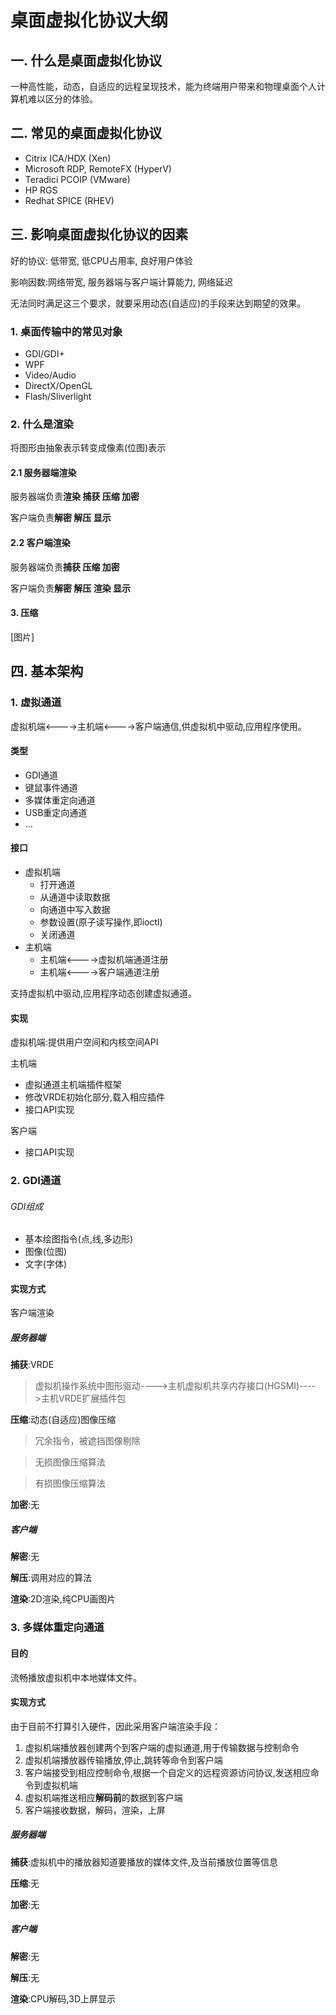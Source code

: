 桌面虚拟化协议大纲
=======

一. 什么是桌面虚拟化协议
----------

一种高性能，动态，自适应的远程呈现技术，能为终端用户带来和物理桌面个人计算机难以区分的体验。

二. 常见的桌面虚拟化协议
----------
- Citrix ICA/HDX (Xen)
- Microsoft RDP, RemoteFX (HyperV)
- Teradici PCOIP (VMware)
- HP RGS
- Redhat SPICE (RHEV)

三. 影响桌面虚拟化协议的因素
------------

好的协议: 低带宽, 低CPU占用率, 良好用户体验

影响因数:网络带宽, 服务器端与客户端计算能力, 网络延迟

无法同时满足这三个要求，就要采用动态(自适应)的手段来达到期望的效果。

### 1. 桌面传输中的常见对象

-   GDI/GDI+
-   WPF
-   Video/Audio
-   DirectX/OpenGL
-   Flash/Sliverlight

### 2. 什么是渲染

将图形由抽象表示转变成像素(位图)表示

#### 2.1 服务器端渲染

服务器端负责**渲染 捕获 压缩 加密**

客户端负责**解密 解压 显示**

#### 2.2 客户端渲染

服务器端负责**捕获 压缩 加密**

客户端负责**解密 解压 渲染 显示**

#### 3. 压缩

[图片]

四. 基本架构
----

### 1. 虚拟通道

虚拟机端<---->主机端<---->客户端通信,供虚拟机中驱动,应用程序使用。

#### 类型

-   GDI通道
-   键鼠事件通道
-   多媒体重定向通道
-   USB重定向通道
-   ...

#### 接口

-   虚拟机端
	-   打开通道
    -   从通道中读取数据
    -   向通道中写入数据
    -   参数设置(原子读写操作,即ioctl)
    -   关闭通道
-   主机端
    -   主机端<---->虚拟机端通道注册
    -   主机端<---->客户端通道注册

支持虚拟机中驱动,应用程序动态创建虚拟通道。

#### 实现

虚拟机端:提供用户空间和内核空间API

主机端

- 虚拟通道主机端插件框架
- 修改VRDE初始化部分,载入相应插件
- 接口API实现

客户端

- 接口API实现

### 2. GDI通道

###### GDI组成

- 基本绘图指令(点,线,多边形)
- 图像(位图)
- 文字(字体)

#### 实现方式

客户端渲染

##### 服务器端

**捕获**:VRDE

>   虚拟机操作系统中图形驱动----\>主机虚拟机共享内存接口(HGSMI)----\>主机VRDE扩展插件包

**压缩**:动态(自适应)图像压缩

>   冗余指令，被遮挡图像剔除

>   无损图像压缩算法

>   有损图像压缩算法

**加密**:无

##### 客户端

**解密**:无

**解压**:调用对应的算法

**渲染**:2D渲染,纯CPU画图片

### 3. 多媒体重定向通道

#### 目的

流畅播放虚拟机中本地媒体文件。

#### 实现方式

由于目前不打算引入硬件，因此采用客户端渲染手段：

1.  虚拟机端播放器创建两个到客户端的虚拟通道,用于传输数据与控制命令
2.  虚拟机端播放器传输播放,停止,跳转等命令到客户端
3.  客户端接受到相应控制命令,根据一个自定义的远程资源访问协议,发送相应命令到虚拟机端
4.  虚拟机端推送相应**解码前**的数据到客户端
5.  客户端接收数据，解码，渲染，上屏

##### 服务器端

**捕获**:虚拟机中的播放器知道要播放的媒体文件,及当前播放位置等信息

**压缩**:无

**加密**:无

##### 客户端

**解密**:无

**解压**:无

**渲染**:CPU解码,3D上屏显示
